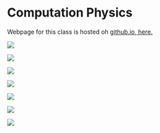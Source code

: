 # Computation Physics #

Webpage for this class is hosted oh [github.io, here.](https://cmutnik.github.io/comp_phys305/)

![](./final_paper/final_pg1.png)

![](./final_paper/final_pg2.png)

![](./final_paper/final_pg3.png)

![](./final_paper/final_pg4.png)

![](./final_paper/final_pg5.png)

![](./final_paper/final_pg6.png)

![](./final_paper/final_pg7.png)
